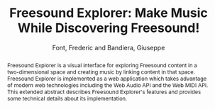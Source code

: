 --- 
title: "Freesound Explorer: Make Music While Discovering Freesound!" 
abstract: "Freesound Explorer is a visual interface for exploring Freesound content in a two-dimensional space and creating music by linking content in that space. Freesound Explorer is implemented as a web application which takes advantage of modern web technologies including the Web Audio API and the Web MIDI API. This extended abstract describes Freesound Explorer's features and provides some technical details about its implementation." 
address: "London, United Kingdom" 
author: "Font, Frederic and Bandiera, Giuseppe"
webAuthor: "Frederic Font, Giuseppe Bandiera" 
booktitle: "Proceedings of the International Web Audio Conference" 
editor: "Thalmann, Florian and Ewert, Sebastian" 
month: "August"
pages: "" 
publisher: "Queen Mary University of London" 
series: "WAC '17"
track: "Demo"  
year: "2017" 
id: "2017_EA_20" 
tags: year2017
media: none 
pdflink: /_data/papers/pdf/2017/2017_20.pdf
ISSN: 2663-5844
---